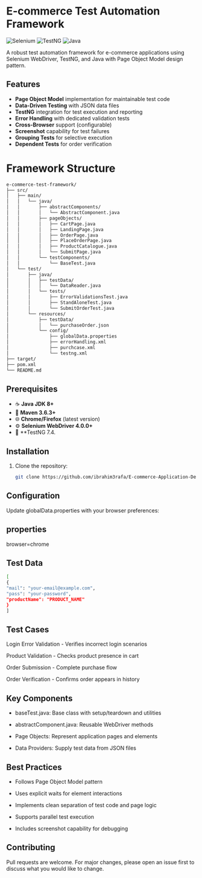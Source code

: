 # E-commerce Test Automation Framework

![Selenium](https://img.shields.io/badge/-Selenium-43B02A?logo=selenium&logoColor=white)
![TestNG](https://img.shields.io/badge/-TestNG-FF6464?logo=testng&logoColor=white)
![Java](https://img.shields.io/badge/-Java-007396?logo=java&logoColor=white)

A robust test automation framework for e-commerce applications using Selenium WebDriver, TestNG, and Java with Page Object Model design pattern.

## Features

- **Page Object Model** implementation for maintainable test code
- **Data-Driven Testing** with JSON data files
- **TestNG** integration for test execution and reporting
- **Error Handling** with dedicated validation tests
- **Cross-Browser** support (configurable)
- **Screenshot** capability for test failures
- **Grouping Tests** for selective execution
- **Dependent Tests** for order verification


# Framework Structure

```bash
e-commerce-test-framework/
├── src/
│   ├── main/
│   │   └── java/
│   │       ├── abstractComponents/
│   │       │   └── AbstractComponent.java
│   │       ├── pageObjects/
│   │       │   ├── CartPage.java
│   │       │   ├── LandingPage.java
│   │       │   ├── OrderPage.java
│   │       │   ├── PlaceOrderPage.java
│   │       │   ├── ProductCatalogue.java
│   │       │   └── SubmitPage.java
│   │       └── testComponents/
│   │           └── BaseTest.java
│   └── test/
│       ├── java/
│       │   ├── testData/
│       │   │   └── DataReader.java
│       │   └── tests/
│       │       ├── ErrorValidationsTest.java
│       │       ├── StandAloneTest.java
│       │       └── SubmitOrderTest.java
│       └── resources/
│           ├── testData/
│           │   └── purchaseOrder.json
│           └── config/
│               ├── globalData.properties
│               ├── errorHandling.xml
│               ├── purchcase.xml
│               └── testng.xml
├── target/
├── pom.xml
└── README.md
```

## Prerequisites

- ☕ **Java JDK 8+**
- 🧰 **Maven 3.6.3+**
- 🌐 **Chrome/Firefox** (latest version)
- ⚙️ **Selenium WebDriver 4.0.0+**
- 🧪 **TestNG 7.4.

## Installation

1. Clone the repository:
   ```bash
   git clone https://github.com/ibrahim3rafa/E-commerce-Application-Demo.git
   

## Configuration
Update globalData.properties with your browser preferences:

## properties

browser=chrome


## Test Data
```bash
[
{
"mail": "your-email@example.com",
"pass": "your-password",
"productName": "PRODUCT_NAME"
}
]
```


## Test Cases

Login Error Validation - Verifies incorrect login scenarios

Product Validation - Checks product presence in cart

Order Submission - Complete purchase flow

Order Verification - Confirms order appears in history


## Key Components
- baseTest.java: Base class with setup/teardown and utilities

- abstractComponent.java: Reusable WebDriver methods

- Page Objects: Represent application pages and elements

- Data Providers: Supply test data from JSON files

## Best Practices
- Follows Page Object Model pattern

- Uses explicit waits for element interactions

- Implements clean separation of test code and page logic

- Supports parallel test execution

- Includes screenshot capability for debugging

## Contributing
Pull requests are welcome. For major changes, please open an issue first to discuss what you would like to change.